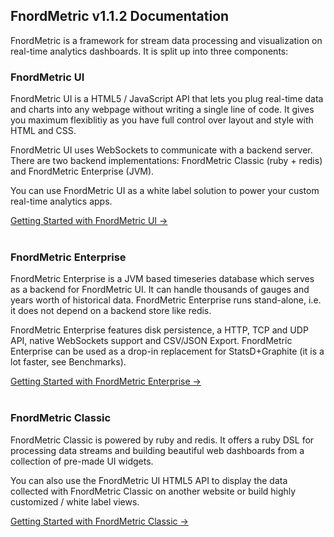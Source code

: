 FnordMetric v1.1.2 Documentation
--------------------------------

FnordMetric is a framework for stream data processing and visualization on
real-time analytics dashboards. It is split up into three components:

### FnordMetric UI

FnordMetric UI is a HTML5 / JavaScript API that lets you plug real-time data and charts into any
webpage without writing a single line of code. It gives you maximum flexiblitiy as you have full
control over layout and style with HTML and CSS.

FnordMetric UI uses WebSockets to communicate with a backend server. There are two backend
implementations: FnordMetric Classic (ruby + redis) and FnordMetric Enterprise (JVM).

You can use FnordMetric UI as a white label solution to power your custom real-time analytics apps.

<a href="/documentation/ui_index">Getting Started with FnordMetric UI &rarr;</a>
<br /><br />


### FnordMetric Enterprise

FnordMetric Enterprise is a JVM based timeseries database which serves as a backend for FnordMetric
UI. It can handle thousands of gauges and years worth of historical data. FnordMetric Enterprise runs
stand-alone, i.e. it does not depend on a backend store like redis.

FnordMetric Enterprise features disk persistence, a HTTP, TCP and UDP API, native WebSockets support
and CSV/JSON Export. FnordMetric Enterprise can be used as a drop-in replacement for StatsD+Graphite
(it is a lot faster, see Benchmarks).

<a href="/documentation/enterprise_index">Getting Started with FnordMetric Enterprise &rarr;</a>
<br /><br />


### FnordMetric Classic

FnordMetric Classic is powered by ruby and redis. It offers a ruby DSL for processing data
streams and building beautiful web dashboards from a collection of pre-made UI widgets.

You can also use the FnordMetric UI HTML5 API to display the data collected with FnordMetric
Classic on another website or build highly customized / white label views.

<a href="/documentation/classic_index">Getting Started with FnordMetric Classic &rarr;</a>

